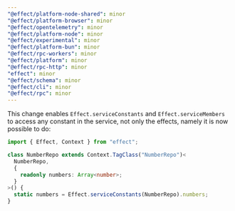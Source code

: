 ```yaml
---
"@effect/platform-node-shared": minor
"@effect/platform-browser": minor
"@effect/opentelemetry": minor
"@effect/platform-node": minor
"@effect/experimental": minor
"@effect/platform-bun": minor
"@effect/rpc-workers": minor
"@effect/platform": minor
"@effect/rpc-http": minor
"effect": minor
"@effect/schema": minor
"@effect/cli": minor
"@effect/rpc": minor
---
```


This change enables `Effect.serviceConstants` and `Effect.serviceMembers` to access any constant in the service, not only the effects, namely it is now possible to do:

```ts
import { Effect, Context } from "effect";

class NumberRepo extends Context.TagClass("NumberRepo")<
  NumberRepo,
  {
    readonly numbers: Array<number>;
  }
>() {
  static numbers = Effect.serviceConstants(NumberRepo).numbers;
}
```
